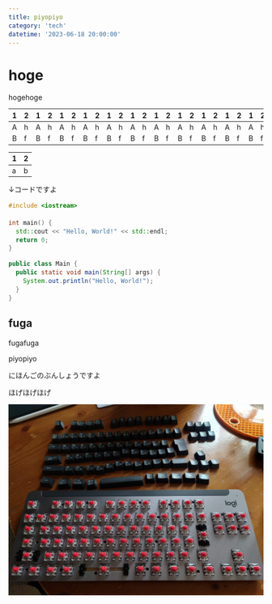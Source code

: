 ```yaml
---
title: piyopiyo
category: 'tech'
datetime: '2023-06-18 20:00:00'
---
```


# hoge
hogehoge

| 1 | 2 | 1 | 2    | 1 | 2 | 1 | 2 | 1 | 2    | 1 | 2 | 1 | 2 | 1 | 2    | 1 | 2 | 1 | 2 | 1 | 2    | 1 | 2 |
|:-:|:--|:-:|:-----|:-:|:--|:-:|:--|:-:|:-----|:-:|:--|:-:|:--|:-:|:-----|:-:|:--|:-:|:--|:-:|:-----|:-:|:--|
| A | h | A | h    | A | h | A | h | A | h    | A | h | A | h | A | h    | A | h | A | h | A | h    | A | h |
| B | f | B | f    | B | f | B | f | B | f    | B | f | B | f | B | f    | B | f | B | f | B | f    | B | f |

| 1 | 2 |
|---|---|
| a | b |

↓コードですよ

```C++:hello.cpp
#include <iostream>

int main() {
  std::cout << "Hello, World!" << std::endl;
  return 0;
}
```

```java:hello.java
public class Main {
  public static void main(String[] args) {
    System.out.println("Hello, World!");
  }
}
```

## fuga
fugafuga

piyopiyo

にほんごのぶんしょうですよ

ほげほげほげ

![てすとがぞう](img/20230528_150330.JPG)
